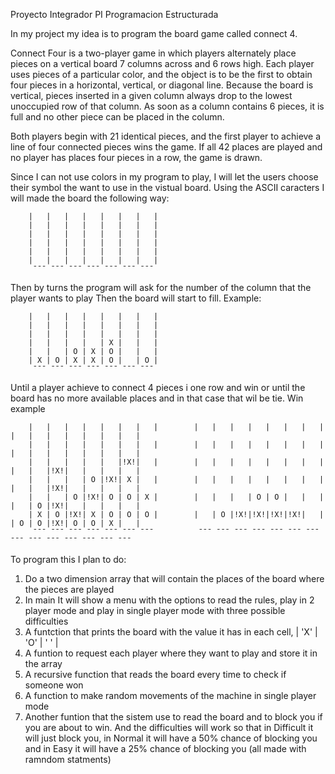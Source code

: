 Proyecto Integrador PI 
Programacion Estructurada

In my project my idea is to program the board game called connect 4. 

Connect Four is a two-player game in which players alternately place pieces on a vertical board 7 columns across and 6 rows high. 
Each player uses pieces of a particular color, and the object is to be the first to obtain four pieces in a horizontal, vertical, or diagonal line. 
Because the board is vertical, pieces inserted in a given column always drop to the lowest unoccupied row of that column. 
As soon as a column contains 6 pieces, it is full and no other piece can be placed in the column.

Both players begin with 21 identical pieces, and the first player to achieve a line of four connected pieces wins the game. 
If all 42 places are played and no player has places four pieces in a row, the game is drawn.

Since I can not use colors in my program to play, I will let the users choose their symbol the want to use in the vistual board.
Using the ASCII caracters I will made the board the following way:

        |   |   |   |   |   |   |   |                                                                               
        |   |   |   |   |   |   |   |                                                                               
        |   |   |   |   |   |   |   |                                                                               
        |   |   |   |   |   |   |   |                                                                               
        |   |   |   |   |   |   |   |                                                                               
        |   |   |   |   |   |   |   |                                                                               
         ¯¯¯ ¯¯¯ ¯¯¯ ¯¯¯ ¯¯¯ ¯¯¯ ¯¯¯ 

Then by turns the program will ask for the number of the column that the player wants to play Then the board will start to fill.
Example:

        |   |   |   |   |   |   |   |                                                                               
        |   |   |   |   |   |   |   |                                                                               
        |   |   |   |   |   |   |   |                                                                               
        |   |   |   |   | X |   |   |                                                                               
        |   |   | O | X | O |   |   |                                                                               
        | X | O | X | X | O |   | O |                                                                               
         ¯¯¯ ¯¯¯ ¯¯¯ ¯¯¯ ¯¯¯ ¯¯¯ ¯¯¯ 

Until a player achieve to connect 4 pieces i one row and win or until the board has no more available places and in that case that wil be tie.
Win example

        |   |   |   |   |   |   |   |        |   |   |   |   |   |   |   |        |   |   |   |   |   |   |   |
        |   |   |   |   |   |   |   |        |   |   |   |   |   |   |   |        |   |   |   |   |   |   |   |
        |   |   |   |   |   |!X!|   |        |   |   |   |   |   |   |   |        |   |   |!X!|   |   |   |   |
        |   |   |   | O |!X!| X |   |        |   |   |   |   |   |   |   |        |   |   |!X!|   |   |   |   |
        |   |   | O |!X!| O | O | X |        |   |   |   | O | O |   |   |        |   | O |!X!|   |   |   |   |
        | X | O |!X!| X | O | O | O |        |   | O |!X!|!X!|!X!|!X!|   |        | O | O |!X!| O | O | X |   |
         ¯¯¯ ¯¯¯ ¯¯¯ ¯¯¯ ¯¯¯ ¯¯¯ ¯¯¯          ¯¯¯ ¯¯¯ ¯¯¯ ¯¯¯ ¯¯¯ ¯¯¯ ¯¯¯          ¯¯¯ ¯¯¯ ¯¯¯ ¯¯¯ ¯¯¯ ¯¯¯ ¯¯¯

To program this I plan to do:
1. Do a two dimension array that will contain the places of the board where the pieces are played
2. In main It will show a menu with the options to read the rules, play in 2 player mode and play in single player mode with three possible difficulties
3. A funtction that prints the board with the value it has in each cell, | 'X' | 'O' | ' ' |
4. A funtion to request each player where they want to play and store it in the array
5. A recursive function that reads the board every time to check if someone won
6. A function to make random movements of the machine in single player mode
7. Another funtion that the sistem use to read the board and to block you if you are about to win.
   And the difficulties will work so that in Difficult it will just block you, in Normal it will have a 50% chance of blocking you and in Easy it will have a 25% chance of blocking you (all made with ramndom statments)

